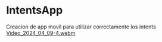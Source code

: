# IntentsApp
Creacion de app movil para utilizar correctamente los intents
[Video_2024_04_09-4.webm](https://github.com/Yan1710/IntentsApp/assets/104707819/e4b7cfc7-be44-4776-91c9-be74b1d0c492)
